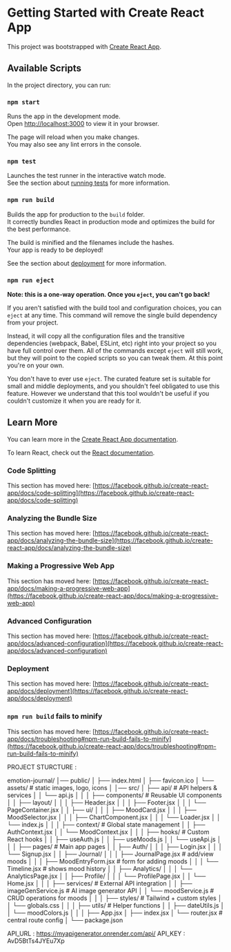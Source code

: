 # Getting Started with Create React App

This project was bootstrapped with [Create React App](https://github.com/facebook/create-react-app).

## Available Scripts

In the project directory, you can run:

### `npm start`

Runs the app in the development mode.\
Open [http://localhost:3000](http://localhost:3000) to view it in your browser.

The page will reload when you make changes.\
You may also see any lint errors in the console.

### `npm test`

Launches the test runner in the interactive watch mode.\
See the section about [running tests](https://facebook.github.io/create-react-app/docs/running-tests) for more information.

### `npm run build`

Builds the app for production to the `build` folder.\
It correctly bundles React in production mode and optimizes the build for the best performance.

The build is minified and the filenames include the hashes.\
Your app is ready to be deployed!

See the section about [deployment](https://facebook.github.io/create-react-app/docs/deployment) for more information.

### `npm run eject`

**Note: this is a one-way operation. Once you `eject`, you can't go back!**

If you aren't satisfied with the build tool and configuration choices, you can `eject` at any time. This command will remove the single build dependency from your project.

Instead, it will copy all the configuration files and the transitive dependencies (webpack, Babel, ESLint, etc) right into your project so you have full control over them. All of the commands except `eject` will still work, but they will point to the copied scripts so you can tweak them. At this point you're on your own.

You don't have to ever use `eject`. The curated feature set is suitable for small and middle deployments, and you shouldn't feel obligated to use this feature. However we understand that this tool wouldn't be useful if you couldn't customize it when you are ready for it.

## Learn More

You can learn more in the [Create React App documentation](https://facebook.github.io/create-react-app/docs/getting-started).

To learn React, check out the [React documentation](https://reactjs.org/).

### Code Splitting

This section has moved here: [https://facebook.github.io/create-react-app/docs/code-splitting](https://facebook.github.io/create-react-app/docs/code-splitting)

### Analyzing the Bundle Size

This section has moved here: [https://facebook.github.io/create-react-app/docs/analyzing-the-bundle-size](https://facebook.github.io/create-react-app/docs/analyzing-the-bundle-size)

### Making a Progressive Web App

This section has moved here: [https://facebook.github.io/create-react-app/docs/making-a-progressive-web-app](https://facebook.github.io/create-react-app/docs/making-a-progressive-web-app)

### Advanced Configuration

This section has moved here: [https://facebook.github.io/create-react-app/docs/advanced-configuration](https://facebook.github.io/create-react-app/docs/advanced-configuration)

### Deployment

This section has moved here: [https://facebook.github.io/create-react-app/docs/deployment](https://facebook.github.io/create-react-app/docs/deployment)

### `npm run build` fails to minify

This section has moved here: [https://facebook.github.io/create-react-app/docs/troubleshooting#npm-run-build-fails-to-minify](https://facebook.github.io/create-react-app/docs/troubleshooting#npm-run-build-fails-to-minify)

PROJECT STURCTURE :

emotion-journal/
│── public/
│ ├── index.html
│ ├── favicon.ico
│ └── assets/ # static images, logo, icons
│
│── src/
│ ├── api/ # API helpers & services
│ │ └── api.js
│ │
│ ├── components/ # Reusable UI components
│ │ ├── layout/
│ │ │ ├── Header.jsx
│ │ │ ├── Footer.jsx
│ │ │ └── PageContainer.jsx
│ │ ├── ui/
│ │ │ ├── MoodCard.jsx
│ │ │ ├── MoodSelector.jsx
│ │ │ ├── ChartComponent.jsx
│ │ │ └── Loader.jsx
│ │ └── index.js
│ │
│ ├── context/ # Global state management
│ │ ├── AuthContext.jsx
│ │ └── MoodContext.jsx
│ │
│ ├── hooks/ # Custom React hooks
│ │ ├── useAuth.js
│ │ ├── useMoods.js
│ │ └── useApi.js
│ │
│ ├── pages/ # Main app pages
│ │ ├── Auth/
│ │ │ ├── Login.jsx
│ │ │ └── Signup.jsx
│ │ ├── Journal/
│ │ │ ├── JournalPage.jsx # add/view moods
│ │ │ ├── MoodEntryForm.jsx # form for adding moods
│ │ │ └── Timeline.jsx # shows mood history
│ │ ├── Analytics/
│ │ │ └── AnalyticsPage.jsx
│ │ ├── Profile/
│ │ │ └── ProfilePage.jsx
│ │ └── Home.jsx
│ │
│ ├── services/ # External API integration
│ │ ├── imageGenService.js # AI image generator API
│ │ └── moodService.js # CRUD operations for moods
│ │
│ ├── styles/ # Tailwind + custom styles
│ │ └── globals.css
│ │
│ ├── utils/ # Helper functions
│ │ ├── dateUtils.js
│ │ └── moodColors.js
│ │
│ ├── App.jsx
│ ├── index.jsx
│ └── router.jsx # central route config
│
└── package.json

API_URL : https://myapigenerator.onrender.com/api/
API_KEY : AvD5BtTs4JYEu7Xp
